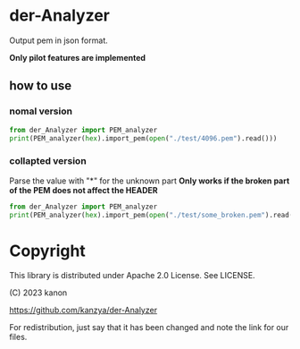 # der-Analyzer

Output pem in json format.

**Only pilot features are implemented**

## how to use

### nomal version
```python
from der_Analyzer import PEM_analyzer
print(PEM_analyzer(hex).import_pem(open("./test/4096.pem").read()))
```

### collapted version

Parse the value with "*" for the unknown part
**Only works if the broken part of the PEM does not affect the HEADER**


```python
from der_Analyzer import PEM_analyzer
print(PEM_analyzer(hex).import_pem(open("./test/some_broken.pem").read()))
```

# Copyright
This library is distributed under Apache 2.0 License. See LICENSE.

(C) 2023 kanon

https://github.com/kanzya/der-Analyzer

For redistribution, just say that it has been changed and note the link for our files.

